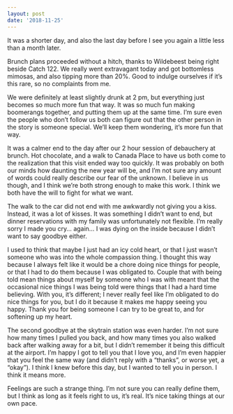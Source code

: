 ```yaml
---
layout: post
date: '2018-11-25'
---
```


It was a shorter day, and also the last day before I see you again a little less than a month later. 

Brunch plans proceeded without a hitch, thanks to Wildebeest being right beside Catch 122. We really went extravagant today and got bottomless mimosas, and also tipping more than 20%. Good to indulge ourselves if it’s this rare, so no complaints from me. 

We were definitely at least slightly drunk at 2 pm, but everything just becomes so much more fun that way. It was so much fun making boomerangs together, and putting them up at the same time. I’m sure even the people who don’t follow us both can figure out that the other person in the story is someone special. We’ll keep them wondering, it’s more fun that way.

It was a calmer end to the day after our 2 hour session of debauchery at brunch. Hot chocolate, and a walk to Canada Place to have us both come to the realization that this visit ended way too quickly. It was probably on both our minds how daunting the new year will be, and I’m not sure any amount of words could really describe our fear of the unknown. I believe in us though, and I think we’re both strong enough to make this work. I think we both have the will to fight for what we want. 

The walk to the car did not end with me awkwardly not giving you a kiss. Instead, it was a lot of kisses. It was something I didn’t want to end, but dinner reservations with my family was unfortunately not flexible. I’m really sorry I made you cry… again… I was dying on the inside because I didn’t want to say goodbye either.

I used to think that maybe I just had an icy cold heart, or that I just wasn’t someone who was into the whole compassion thing. I thought this way because I always felt like it would be a chore doing nice things for people, or that I had to do them because I was obligated to. Couple that with being told mean things about myself by someone who I was with meant that the occasional nice things I was being told were things that I had a hard time believing. With you, it’s different; I never really feel like I’m obligated to do nice things for you, but I do it because it makes me happy seeing you happy. Thank you for being someone I can try to be great to, and for softening up my heart.

The second goodbye at the skytrain station was even harder. I’m not sure how many times I pulled you back, and how many times you also walked back after walking away for a bit, but I didn’t remember it being this difficult at the airport. I’m happy I got to tell you that I love you, and I’m even happier that you feel the same way (and didn’t reply with a “thanks”, or worse yet, a “okay”). I think I knew before this day, but I wanted to tell you in person. I think it means more.

Feelings are such a strange thing. I’m not sure you can really define them, but I think as long as it feels right to us, it’s real. It’s nice taking things at our own pace.